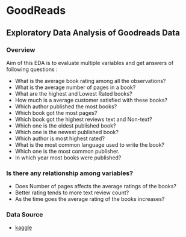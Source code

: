 # GoodReads
## Exploratory Data Analysis of Goodreads Data

### Overview
Aim of this EDA is to evaluate multiple variables and get answers of following questions :
- What is the average book rating among all the observations?
- What is the average number of pages in a book?
- What are the highest and Lowest Rated books?
- How much is a average customer satisfied with these books?
- Which author published the most books?
- Which book got the most pages?
- Which book got the highest reviews text and Non-text?
- Which one is the oldest published book?
- Which one is the newest published book?
- Which author is most highest rated?
- What is the most common language used to write the book?
- Which one is the most common publisher.
- In which year most books were published?

### Is there any relationship among variables?
- Does Number of pages affects the average ratings of the books?
- Better rating tends to more text review count?
- As the time goes the average rating of the books increases?

### Data Source
- [kaggle](https://www.kaggle.com/jealousleopard/goodreadsbooks)
